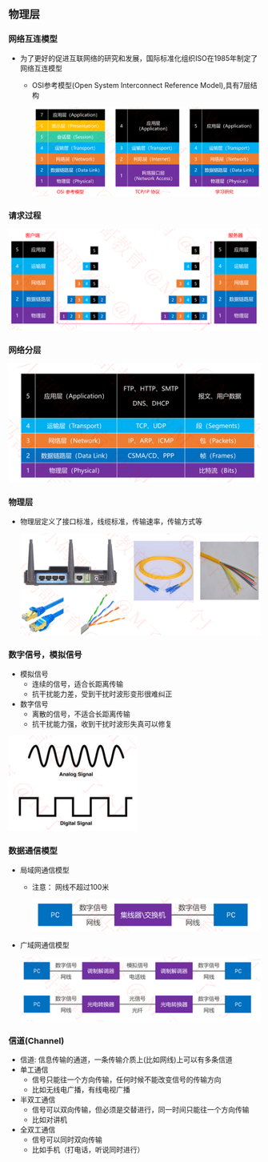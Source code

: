 ## 物理层

### 网络互连模型

+ 为了更好的促进互联网络的研究和发展，国际标准化组织ISO在1985年制定了网络互连模型

  - OSI参考模型(Open System Interconnect Reference Model),具有7层结构

    ![](./images/物理层0.png)

### 请求过程

![](./images/物理层1.png)

### 网络分层

![](./images/物理层2.png)

### 物理层

+ 物理层定义了接口标准，线缆标准，传输速率，传输方式等

  ![](./images/物理层3.png)



### 数字信号，模拟信号

+ 模拟信号
  - 连续的信号，适合长距离传输
  - 抗干扰能力差，受到干扰时波形变形很难纠正
+ 数字信号
  - 离散的信号，不适合长距离传输
  - 抗干扰能力强，收到干扰时波形失真可以修复

<img src="./images/物理层4.png" style="zoom: 25%;" />

### 数据通信模型

+ 局域网通信模型

  + 注意： 网线不超过100米

    ![](./images/物理层5.png)

+ 广域网通信模型

  ![](./images/物理层6.png)

### 信道(Channel)

+ 信道: 信息传输的通道，一条传输介质上(比如网线)上可以有多条信道
+ 单工通信
  - 信号只能往一个方向传输，任何时候不能改变信号的传输方向
  - 比如无线电广播，有线电视广播
+ 半双工通信
  - 信号可以双向传输，但必须是交替进行，同一时间只能往一个方向传输
  - 比如对讲机
+ 全双工通信
  - 信号可以同时双向传输
  - 比如手机（打电话，听说同时进行）

